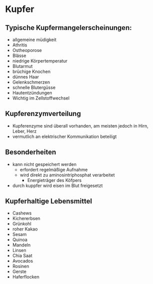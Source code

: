 # Kupfer
## Typische Kupfermangelerscheinungen:
- allgemeine müdigkeit
- Athritis
- Ostheoporose
- Blässe
- niedrige Körpertemperatur
- Blutarmut
- brüchige Knochen
- dünnes Haar
- Gelenkschmerzen
- schnelle Blutergüsse
- Hautentzündungen
- Wichtig im Zellstoffwechsel

## Kupferenzymverteilung
- Kupferenzyme sind überall vorhanden, am meisten jedoch in Hirn, Leber, Herz
- vermutlich an elektrischer Kommunikation beteiligt

 ## Besonderheiten
 - kann nicht gespeichert werden	
	- erfordert regelmäßige Aufnahme
	- wird direkt zu aminosintriphosphat verarbeitet
		- Energieträger des Köfpers
- durch kuppfer wird eisen im Blut freigesetzt
## Kupferhaltige Lebensmittel
- Cashews
- Kichererbsen
- Grünkohl
- roher Kakao
- Sesam
- Quinoa
- Mandeln
- Linsen
- Chia Saat
- Avocados
- Rosinen
- Gerste
- Haferflocken
